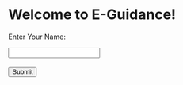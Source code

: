 <body>
<h1>Welcome to E-Guidance!</h1>
<p>Enter Your Name:</p>
  <input name="firstname" type="text">
  <br><br>
  <input type="submit">
</body>
